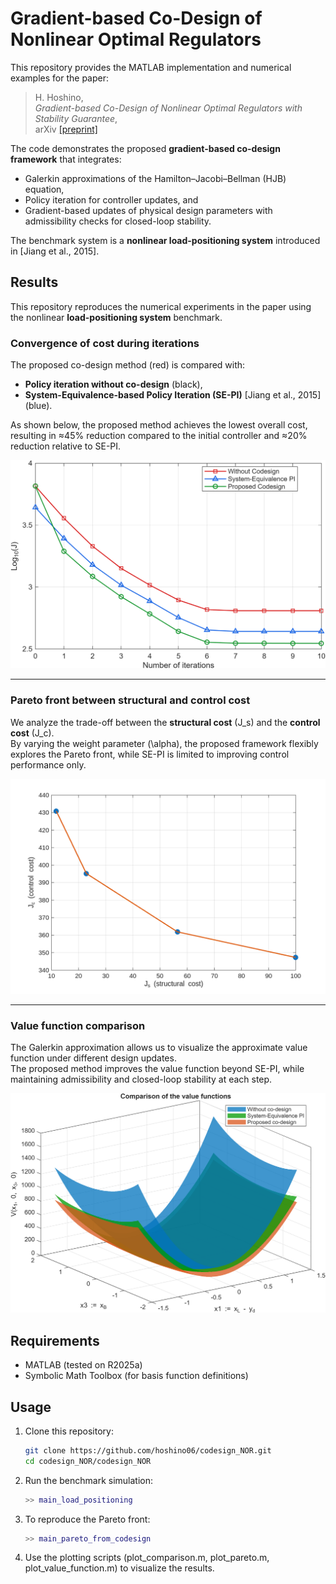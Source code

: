 # Gradient-based Co-Design of Nonlinear Optimal Regulators

This repository provides the MATLAB implementation and numerical examples for the paper:

> H. Hoshino,  
> *Gradient-based Co-Design of Nonlinear Optimal Regulators with Stability Guarantee*,  
> arXiv [[preprint]](link-to-pdf)

The code demonstrates the proposed **gradient-based co-design framework** that integrates:
- Galerkin approximations of the Hamilton–Jacobi–Bellman (HJB) equation,  
- Policy iteration for controller updates, and  
- Gradient-based updates of physical design parameters with admissibility checks for closed-loop stability.  

The benchmark system is a **nonlinear load-positioning system** introduced in [Jiang et al., 2015].


## Results

This repository reproduces the numerical experiments in the paper using the nonlinear **load-positioning system** benchmark.

### Convergence of cost during iterations
The proposed co-design method (red) is compared with:
- **Policy iteration without co-design** (black),  
- **System-Equivalence-based Policy Iteration (SE-PI)** [Jiang et al., 2015] (blue).

As shown below, the proposed method achieves the lowest overall cost, resulting in ≈45% reduction compared to the initial controller and ≈20% reduction relative to SE-PI.

![Convergence comparison](policy_iteration_comparison.png)

---

### Pareto front between structural and control cost
We analyze the trade-off between the **structural cost** \(J_s\) and the **control cost** \(J_c\).  
By varying the weight parameter \(\alpha\), the proposed framework flexibly explores the Pareto front, while SE-PI is limited to improving control performance only.

![Pareto front](pareto_plot.png)

---

### Value function comparison
The Galerkin approximation allows us to visualize the approximate value function under different design updates.  
The proposed method improves the value function beyond SE-PI, while maintaining admissibility and closed-loop stability at each step.

![Value function comparison](value_function_comparison.png)



## Requirements
- MATLAB (tested on R2025a)  
- Symbolic Math Toolbox (for basis function definitions)



## Usage
1. Clone this repository:
   ```bash
   git clone https://github.com/hoshino06/codesign_NOR.git
   cd codesign_NOR/codesign_NOR

2. Run the benchmark simulation:
   ```matlab
   >> main_load_positioning

3. To reproduce the Pareto front:
   ```matlab
   >> main_pareto_from_codesign

4. Use the plotting scripts (plot_comparison.m, plot_pareto.m, plot_value_function.m) to visualize the results.

